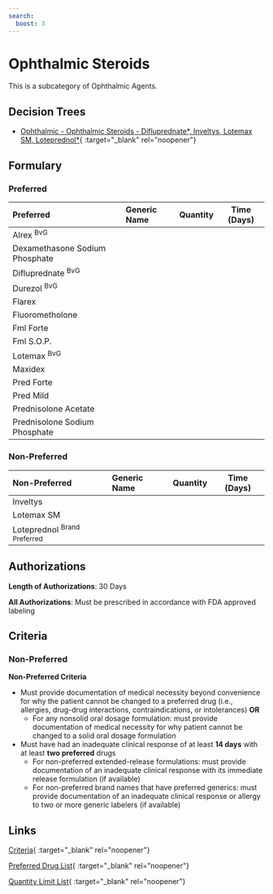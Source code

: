 ```yaml
---
search:
  boost: 3
---
```


# Ophthalmic Steroids

This is a subcategory of Ophthalmic Agents.

## Decision Trees

- [Ophthalmic - Ophthalmic Steroids - Difluprednate*, Inveltys, Lotemax SM, Loteprednol*](https://forms.office.com/Pages/ResponsePage.aspx?id=nPhjxpvvj0G9PUHkbAzgaN9UYz8EqmlIs3_TYn4TbXBUOVlWQkg1N0EzVEw1MjJNQlVYS0pZWEVHQiQlQCN0PWcu){ :target="_blank" rel="noopener"}

## Formulary

### Preferred

| Preferred                      | Generic Name | Quantity | Time (Days) |
|:-------------------------------|:-------------|:--------:|:-----------:|
| Alrex <sup>BvG</sup>           |              |          |             |
| Dexamethasone Sodium Phosphate |              |          |             |
| Difluprednate <sup>BvG</sup>   |              |          |             |
| Durezol <sup>BvG</sup>         |              |          |             |
| Flarex                         |              |          |             |
| Fluorometholone                |              |          |             |
| Fml Forte                      |              |          |             |
| Fml S.O.P.                     |              |          |             |
| Lotemax <sup>BvG</sup>         |              |          |             |
| Maxidex                        |              |          |             |
| Pred Forte                     |              |          |             |
| Pred Mild                      |              |          |             |
| Prednisolone Acetate           |              |          |             |
| Prednisolone Sodium Phosphate  |              |          |             |

### Non-Preferred

| Non-Preferred                                                                                  | Generic Name | Quantity | Time (Days) |
|:-----------------------------------------------------------------------------------------------|:-------------|:--------:|:-----------:|
| Inveltys                                                                                       |              |          |             |
| Lotemax SM                                                                                     |              |          |             |
| <span title = "Brands Preferred: Alrex, Lotemax">Loteprednol</span> <sup>Brand Preferred</sup> |              |          |             |

## Authorizations

**Length of Authorizations**: 30 Days

**All Authorizations**: Must be prescribed in accordance with FDA approved labeling

## Criteria 

### Non-Preferred

**Non-Preferred Criteria**

- Must provide documentation of medical necessity beyond convenience for why the patient cannot be changed to a preferred drug (i.e., allergies, drug-drug interactions, contraindications, or intolerances) **OR**
    - For any nonsolid oral dosage formulation: must provide documentation of medical necessity for why patient cannot be changed to a solid oral dosage formulation
- Must have had an inadequate clinical response of at least **14 days** with at least **two preferred** drugs
    - For non-preferred extended-release formulations: must provide documentation of an inadequate clinical response with its immediate release formulation (if available)
    - For non-preferred brand names that have preferred generics: must provide documentation of an inadequate clinical response or allergy to two or more generic labelers (if available)

## Links

[Criteria](https://pharmacy.medicaid.ohio.gov/sites/default/files/20230401_UPDL_Criteria%20_APPROVED.pdf#page=90){ :target="_blank" rel="noopener"}

[Preferred Drug List](https://pharmacy.medicaid.ohio.gov/sites/default/files/20230401_UPDL_v7_Approved.pdf#page=29){ :target="_blank" rel="noopener"}

[Quantity Limit List](https://pharmacy.medicaid.ohio.gov/sites/default/files/20230101_Ohio_Medicaid_Quantity_Document_APPROVED.pdf){ :target="_blank" rel="noopener"}
